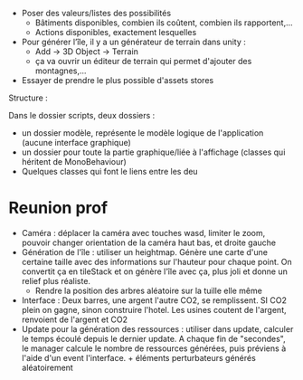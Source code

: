-   Poser des valeurs/listes des possibilités
    -   Bâtiments disponibles, combien ils coûtent, combien ils rapportent,...
    -   Actions disponibles, exactement lesquelles
-   Pour générer l’île, il y a un générateur de terrain dans unity :
    -   Add -> 3D Object -> Terrain
    -   ça va ouvrir un éditeur de terrain qui permet d'ajouter des montagnes,...
-   Essayer de prendre le plus possible d'assets stores

Structure :

Dans le dossier scripts, deux dossiers :

-   un dossier modèle, représente le modèle logique de l'application (aucune interface graphique)
-   un dossier pour toute la partie graphique/liée à l'affichage (classes qui héritent de MonoBehaviour)
-   Quelques classes qui font le liens entre les deu

# Reunion prof

-   Caméra : déplacer la caméra avec touches wasd, limiter le zoom, pouvoir changer orientation de la caméra haut bas, et droite gauche
-   Génération de l'île : utiliser un heightmap. Génère une carte d'une certaine taille avec des informations sur l'hauteur pour chaque point. On convertit ça en tileStack et on génère l'île avec ça, plus joli et donne un relief plus réaliste.
    -   Rendre la position des arbres aléatoire sur la tuille elle même
-   Interface : Deux barres, une argent l'autre CO2, se remplissent. SI CO2 plein on gagne, sinon construire l'hotel. Les usines coutent de l'argent, renvoient de l'argent et CO2
-   Update pour la génération des ressources : utiliser dans update, calculer le temps écoulé depuis le dernier update. A chaque fin de "secondes", le manager calcule le nombre de ressources générées, puis préviens à l'aide d'un event l'interface. + éléments perturbateurs générés aléatoirement

